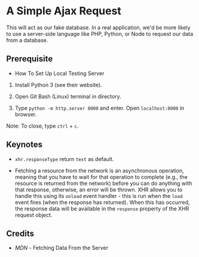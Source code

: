 # A Simple Ajax Request

This will act as our fake database. In a real application, we'd be more likely to use a server-side language like PHP, Python, or Node to request our data from a database.

## Prerequisite

* How To Set Up Local Testing Server

1. Install Python 3 (see their website).

2. Open Git Bash (Linux) terminal in directory.

3. Type `python -m http.server 8000` and enter. Open `localhost:8000` in browser.

Note: To close, type `ctrl` + `c`.

## Keynotes

* `xhr.responseType` return `text` as default.

* Fetching a resource from the network is an asynchronous operation, meaning that you have to wait for that operation to complete (e.g., the resource is returned from the network) before you can do anything with that response, otherwise, an error will be thrown. XHR allows you to handle this using its `onload` event handler - this is run when the `load` event fires (when the response has returned). When this has occurred, the response data will be available in the `response` property of the XHR request object.

## Credits

- _MDN_ - Fetching Data From the Server
